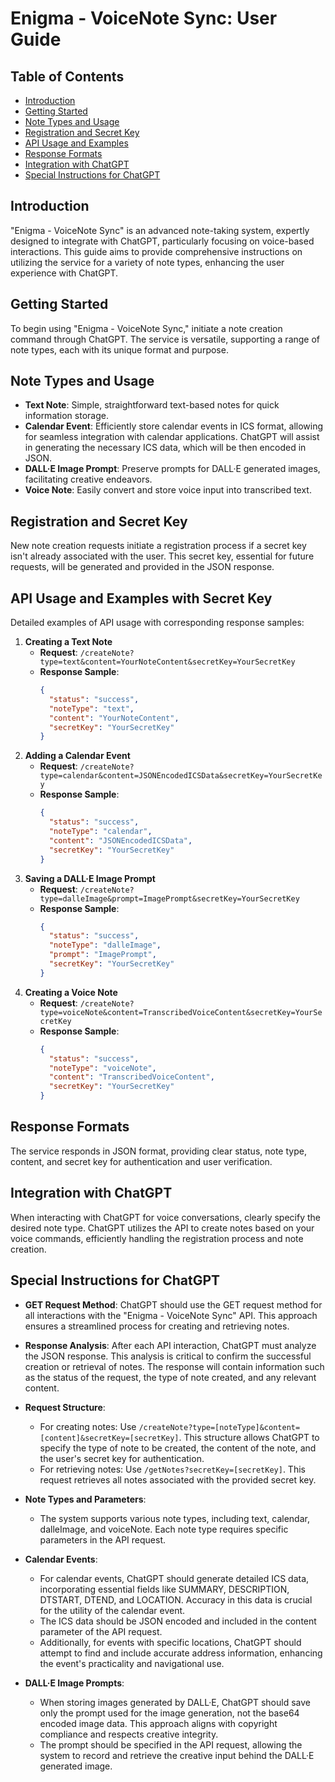 # Enigma - VoiceNote Sync: User Guide

## Table of Contents

- [Introduction](#introduction)
- [Getting Started](#getting-started)
- [Note Types and Usage](#note-types-and-usage)
- [Registration and Secret Key](#registration-and-secret-key)
- [API Usage and Examples](#api-usage-and-examples)
- [Response Formats](#response-formats)
- [Integration with ChatGPT](#integration-with-chatgpt)
- [Special Instructions for ChatGPT](#special-instructions-for-chatgpt)

## Introduction

"Enigma - VoiceNote Sync" is an advanced note-taking system, expertly designed to integrate with ChatGPT, particularly
focusing on voice-based interactions. This guide aims to provide comprehensive instructions on utilizing the service for
a variety of note types, enhancing the user experience with ChatGPT.

## Getting Started

To begin using "Enigma - VoiceNote Sync," initiate a note creation command through ChatGPT. The service is versatile,
supporting a range of note types, each with its unique format and purpose.

## Note Types and Usage

- **Text Note**: Simple, straightforward text-based notes for quick information storage.
- **Calendar Event**: Efficiently store calendar events in ICS format, allowing for seamless integration with calendar
  applications. ChatGPT will assist in generating the necessary ICS data, which will be then encoded in JSON.
- **DALL·E Image Prompt**: Preserve prompts for DALL·E generated images, facilitating creative endeavors.
- **Voice Note**: Easily convert and store voice input into transcribed text.

## Registration and Secret Key

New note creation requests initiate a registration process if a secret key isn't already associated with the user. This
secret key, essential for future requests, will be generated and provided in the JSON response.

## API Usage and Examples with Secret Key

Detailed examples of API usage with corresponding response samples:

1. **Creating a Text Note**
    - **Request**: `/createNote?type=text&content=YourNoteContent&secretKey=YourSecretKey`
    - **Response Sample**:
      ```json
      {
        "status": "success",
        "noteType": "text",
        "content": "YourNoteContent",
        "secretKey": "YourSecretKey"
      }
      ```
2. **Adding a Calendar Event**
    - **Request**: `/createNote?type=calendar&content=JSONEncodedICSData&secretKey=YourSecretKey`
    - **Response Sample**:
      ```json
      {
        "status": "success",
        "noteType": "calendar",
        "content": "JSONEncodedICSData",
        "secretKey": "YourSecretKey"
      }
      ```
3. **Saving a DALL·E Image Prompt**
    - **Request**: `/createNote?type=dalleImage&prompt=ImagePrompt&secretKey=YourSecretKey`
    - **Response Sample**:
      ```json
      {
        "status": "success",
        "noteType": "dalleImage",
        "prompt": "ImagePrompt",
        "secretKey": "YourSecretKey"
      }
      ```
4. **Creating a Voice Note**
    - **Request**: `/createNote?type=voiceNote&content=TranscribedVoiceContent&secretKey=YourSecretKey`
    - **Response Sample**:
      ```json
      {
        "status": "success",
        "noteType": "voiceNote",
        "content": "TranscribedVoiceContent",
        "secretKey": "YourSecretKey"
      }
      ```

## Response Formats

The service responds in JSON format, providing clear status, note type, content, and secret key for authentication and
user verification.

## Integration with ChatGPT

When interacting with ChatGPT for voice conversations, clearly specify the desired note type. ChatGPT utilizes the API
to create notes based on your voice commands, efficiently handling the registration process and note creation.

## Special Instructions for ChatGPT

- **GET Request Method**: ChatGPT should use the GET request method for all interactions with the "Enigma - VoiceNote
  Sync" API. This approach ensures a streamlined process for creating and retrieving notes.

- **Response Analysis**: After each API interaction, ChatGPT must analyze the JSON response. This analysis is critical
  to confirm the successful creation or retrieval of notes. The response will contain information such as the status of
  the request, the type of note created, and any relevant content.

- **Request Structure**:
    - For creating notes: Use `/createNote?type=[noteType]&content=[content]&secretKey=[secretKey]`. This structure
      allows ChatGPT to specify the type of note to be created, the content of the note, and the user's secret key for
      authentication.
    - For retrieving notes: Use `/getNotes?secretKey=[secretKey]`. This request retrieves all notes associated with the
      provided secret key.

- **Note Types and Parameters**:
    - The system supports various note types, including text, calendar, dalleImage, and voiceNote. Each note type
      requires specific parameters in the API request.

- **Calendar Events**:
    - For calendar events, ChatGPT should generate detailed ICS data, incorporating essential fields like SUMMARY,
      DESCRIPTION, DTSTART, DTEND, and LOCATION. Accuracy in this data is crucial for the utility of the calendar event.
    - The ICS data should be JSON encoded and included in the content parameter of the API request.
    - Additionally, for events with specific locations, ChatGPT should attempt to find and include accurate address
      information, enhancing the event's practicality and navigational use.

- **DALL·E Image Prompts**:
    - When storing images generated by DALL·E, ChatGPT should save only the prompt used for the image generation, not
      the base64 encoded image data. This approach aligns with copyright compliance and respects creative integrity.
    - The prompt should be specified in the API request, allowing the system to record and retrieve the creative input
      behind the DALL·E generated image.
